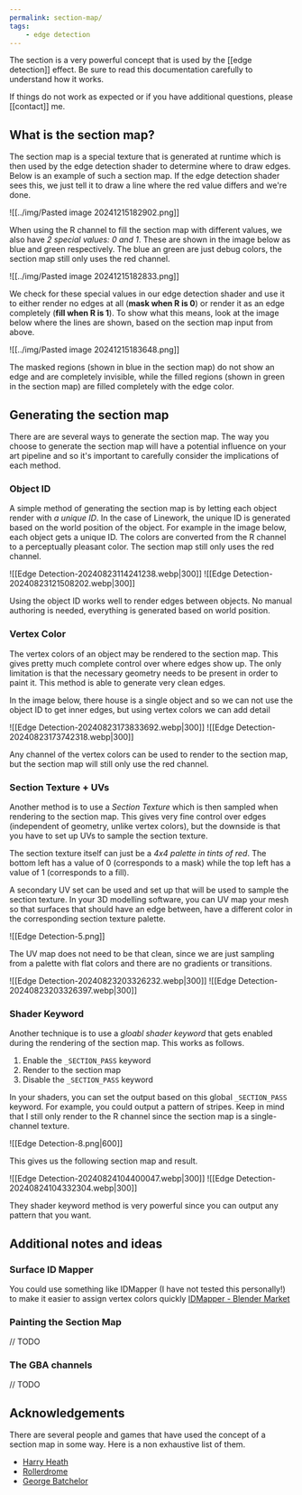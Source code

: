 ```yaml
---
permalink: section-map/
tags:
    - edge detection
---
```


The section is a very powerful concept that is used by the [[edge detection]] effect. Be sure to read this documentation carefully to understand how it works. 

If things do not work as expected or if you have additional questions, please [[contact]] me.

## What is the section map?

The section map is a special texture that is generated at runtime which is then used by the edge detection shader to determine where to draw edges. Below is an example of such a section map. If the edge detection shader sees this, we just tell it to draw a line where the red value differs and we're done.

![[../img/Pasted image 20241215182902.png]]

When using the R channel to fill the section map with different values, we also have *2 special values: 0 and 1*. These are shown in the image below as blue and green respectively. The blue an green are just debug colors, the section map still only uses the red channel.

![[../img/Pasted image 20241215182833.png]]

We check for these special values in our edge detection shader and use it to either render no edges at all (**mask when R is 0**) or render it as an edge completely (**fill when R is 1**). To show what this means, look at the image below where the lines are shown, based on the section map input from above.

![[../img/Pasted image 20241215183648.png]]

The masked regions (shown in blue in the section map) do not show an edge and are completely invisible, while the filled regions (shown in green in the section map) are filled completely with the edge color.

## Generating the section map

There are are several ways to generate the section map. The way you choose to generate the section map will have a potential influence on your art pipeline and so it's important to carefully consider the implications of each method.

### Object ID

A simple method of generating the section map is by letting each object render with *a unique ID*. In the case of Linework, the unique ID is generated based on the world position of the object. For example in the image below, each object gets a unique ID. The colors are converted from the R channel to a perceptually pleasant color. The section map still only uses the red channel.

<div class="images-row">
![[Edge Detection-20240823114241238.webp|300]] ![[Edge Detection-20240823121508202.webp|300]]
</div>

Using the object ID works well to render edges between objects. No manual authoring is needed, everything is generated based on world position.

### Vertex Color

The vertex colors of an object may be rendered to the section map. This gives pretty much complete control over where edges show up. The only limitation is that the necessary geometry needs to be present in order to paint it. This method is able to generate very clean edges.

In the image below, there house is a single object and so we can not use the object ID to get inner edges, but using vertex colors we can add detail

<div class="images-row">
![[Edge Detection-20240823173833692.webp|300]] ![[Edge Detection-20240823173742318.webp|300]]
</div>

Any channel of the vertex colors can be used to render to the section map, but the section map will still only use the red channel.

### Section Texture + UVs

Another method is to use a *Section Texture* which is then sampled when rendering to the section map. This gives very fine control over edges (independent of geometry, unlike vertex colors), but the downside is that you have to set up UVs to sample the section texture.

The section texture itself can just be a *4x4 palette in tints of red*. The bottom left has a value of 0 (corresponds to a mask) while the top left has a value of 1 (corresponds to a fill). 

A secondary UV set can be used and set up that will be used to sample the section texture. In your 3D modelling software, you can UV map your mesh so that surfaces that should have an edge between, have a different color in the corresponding section texture palette.

![[Edge Detection-5.png]]

The UV map does not need to be that clean, since we are just sampling from a palette with flat colors and there are no gradients or transitions.

<div class="images-row">
![[Edge Detection-20240823203326232.webp|300]] ![[Edge Detection-20240823203326397.webp|300]]
</div>

### Shader Keyword

Another technique is to use a *gloabl shader keyword* that gets enabled during the rendering of the section map. This works as follows.

1. Enable the `_SECTION_PASS` keyword
2. Render to the section map
3. Disable the `_SECTION_PASS` keyword

In your shaders, you can set the output based on this global `_SECTION_PASS` keyword. For example, you could output a pattern of stripes. Keep in mind that I still only render to the R channel since the section map is a single-channel texture.

![[Edge Detection-8.png|600]]

This gives us the following section map and result.

<div class="images-row">
![[Edge Detection-20240824104400047.webp|300]] 
![[Edge Detection-20240824104332304.webp|300]]
</div>

They shader keyword method is very powerful since you can output any pattern that you want.

## Additional notes and ideas

### Surface ID Mapper

You could use something like IDMapper (I have not tested this personally!) to make it easier to assign vertex colors quickly
[IDMapper - Blender Market](https://blendermarket.com/products/idmapper)

### Painting the Section Map

// TODO

### The GBA channels

// TODO

## Acknowledgements

There are several people and games that have used the concept of a section map in some way. Here is a non exhaustive list of them.

- [Harry Heath](https://x.com/harryh___h/status/1328017722655920129)
- [Rollerdrome](https://www.youtube.com/watch?v=G1NY0LKDqJo)
- [George Batchelor](https://x.com/georgebatch/status/1040996814202318848)




